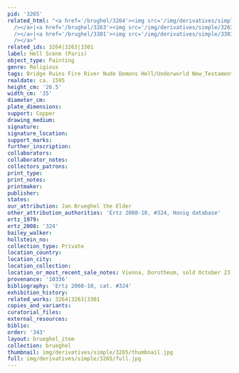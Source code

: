 ```yaml
---
pid: '3265'
related_html: "<a href='/brughel/3264'><img src='/img/derivatives/simple/3264/thumbnail.jpg'
  /></a>|<a href='/brughel/3263'><img src='/img/derivatives/simple/3263/thumbnail.jpg'
  /></a>|<a href='/brughel/3301'><img src='/img/derivatives/simple/3301/thumbnail.jpg'
  /></a>"
related_ids: 3264|3263|3301
label: Hell Scene (Paris)
object_type: Painting
genre: Religious
tags: Bridge Ruins Fire River Nude Demons Hell/Underworld New_Testament
realdate: ca. 1595
height_cm: '26.5'
width_cm: '35'
diameter_cm: 
plate_dimensions: 
support: Copper
drawing_medium: 
signature: 
signature_location: 
support_marks: 
further_inscription: 
collaborators: 
collaborator_notes: 
collectors_patrons: 
print_type: 
print_notes: 
printmaker: 
publisher: 
states: 
our_attribution: Jan Brueghel the Elder
other_attribution_authorities: 'Ertz 2008-10, #324, Honig database'
ertz_1979: 
ertz_2008: '324'
bailey_walker: 
hollstein_no: 
collection_type: Private
location_country: 
location_city: 
location_collection: 
location_or_most_recent_sale_notes: Vienna, Dorotheum, sold October 23, 2018
provenance: '10336'
bibliography: 'Ertz 2008-10, cat. #324'
exhibition_history: 
related_works: 3264|3263|3301
copies_and_variants: 
curatorial_files: 
external_resources: 
biblio: 
order: '343'
layout: brueghel_item
collection: brueghel
thumbnail: img/derivatives/simple/3265/thumbnail.jpg
full: img/derivatives/simple/3265/full.jpg
---
```

